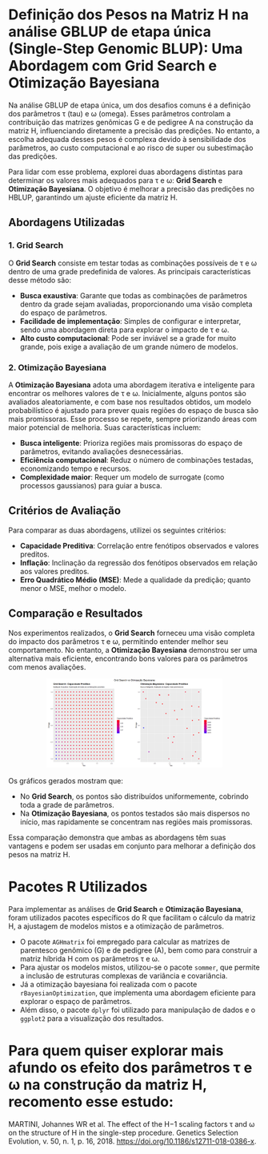 # Definição dos Pesos na Matriz H na análise GBLUP de etapa única (Single-Step Genomic BLUP): Uma Abordagem com Grid Search e Otimização Bayesiana

Na análise GBLUP de etapa única, um dos desafios comuns é a definição dos parâmetros τ (tau) e ω (omega). Esses parâmetros controlam a contribuição das matrizes genômicas G e de pedigree A na construção da matriz H, influenciando diretamente a precisão das predições. No entanto, a escolha adequada desses pesos é complexa devido à sensibilidade dos parâmetros, ao custo computacional e ao risco de super ou subestimação das predições.

Para lidar com esse problema, explorei duas abordagens distintas para determinar os valores mais adequados para τ e ω: **Grid Search** e **Otimização Bayesiana**. O objetivo é melhorar a precisão das predições no HBLUP, garantindo um ajuste eficiente da matriz H.

## Abordagens Utilizadas

### 1. Grid Search
O **Grid Search** consiste em testar todas as combinações possíveis de τ e ω dentro de uma grade predefinida de valores. As principais características desse método são:

- **Busca exaustiva**: Garante que todas as combinações de parâmetros dentro da grade sejam avaliadas, proporcionando uma visão completa do espaço de parâmetros.
- **Facilidade de implementação**: Simples de configurar e interpretar, sendo uma abordagem direta para explorar o impacto de τ e ω.
- **Alto custo computacional**: Pode ser inviável se a grade for muito grande, pois exige a avaliação de um grande número de modelos.

### 2. Otimização Bayesiana
A **Otimização Bayesiana** adota uma abordagem iterativa e inteligente para encontrar os melhores valores de τ e ω. Inicialmente, alguns pontos são avaliados aleatoriamente, e com base nos resultados obtidos, um modelo probabilístico é ajustado para prever quais regiões do espaço de busca são mais promissoras. Esse processo se repete, sempre priorizando áreas com maior potencial de melhoria. Suas características incluem:

- **Busca inteligente**: Prioriza regiões mais promissoras do espaço de parâmetros, evitando avaliações desnecessárias.
- **Eficiência computacional**: Reduz o número de combinações testadas, economizando tempo e recursos.
- **Complexidade maior**: Requer um modelo de surrogate (como processos gaussianos) para guiar a busca.

## Critérios de Avaliação
Para comparar as duas abordagens, utilizei os seguintes critérios:

- **Capacidade Preditiva**: Correlação entre fenótipos observados e valores preditos.
- **Inflação**: Inclinação da regressão dos fenótipos observados em relação aos valores preditos.
- **Erro Quadrático Médio (MSE)**: Mede a qualidade da predição; quanto menor o MSE, melhor o modelo.

## Comparação e Resultados
Nos experimentos realizados, o **Grid Search** forneceu uma visão completa do impacto dos parâmetros τ e ω, permitindo entender melhor seu comportamento. No entanto, a **Otimização Bayesiana** demonstrou ser uma alternativa mais eficiente, encontrando bons valores para os parâmetros com menos avaliações.

<p align="center">
  <img src='Plot.png' width='70%' height='70%' alt="">
</p>

Os gráficos gerados mostram que:

- No **Grid Search**, os pontos são distribuídos uniformemente, cobrindo toda a grade de parâmetros.
- Na **Otimização Bayesiana**, os pontos testados são mais dispersos no início, mas rapidamente se concentram nas regiões mais promissoras.

Essa comparação demonstra que ambas as abordagens têm suas vantagens e podem ser usadas em conjunto para melhorar a definição dos pesos na matriz H. 

# Pacotes R Utilizados
Para implementar as análises de **Grid Search** e **Otimização Bayesiana**, foram utilizados pacotes específicos do R que facilitam o cálculo da matriz H, a ajustagem de modelos mistos e a otimização de parâmetros. 

- O pacote `AGHmatrix` foi empregado para calcular as matrizes de parentesco genômico (G) e de pedigree (A), bem como para construir a matriz híbrida H com os parâmetros τ e ω.
- Para ajustar os modelos mistos, utilizou-se o pacote `sommer`, que permite a inclusão de estruturas complexas de variância e covariância.
- Já a otimização bayesiana foi realizada com o pacote `rBayesianOptimization`, que implementa uma abordagem eficiente para explorar o espaço de parâmetros.
- Além disso, o pacote `dplyr` foi utilizado para manipulação de dados e o `ggplot2` para a visualização dos resultados.

# Para quem quiser explorar mais afundo os efeito dos parâmetros τ e ω na construção da matriz H, recomento esse estudo: 
MARTINI, Johannes WR et al. The effect of the H−1 scaling factors τ and ω on the structure of H in the single-step procedure. Genetics Selection Evolution, v. 50, n. 1, p. 16, 2018. https://doi.org/10.1186/s12711-018-0386-x. 
